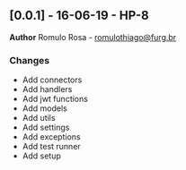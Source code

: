 
## [0.0.1] - 16-06-19 - HP-8
**Author**
Romulo Rosa - romulothiago@furg.br

### Changes
- Add connectors
- Add handlers
- Add jwt functions
- Add models
- Add utils
- Add settings
- Add exceptions
- Add test runner
- Add setup
